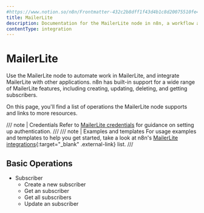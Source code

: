 ```yaml
---
#https://www.notion.so/n8n/Frontmatter-432c2b8dff1f43d4b1c8d20075510fe4
title: MailerLite
description: Documentation for the MailerLite node in n8n, a workflow automation platform. Includes details of operations and configuration, and links to examples and credentials information.
contentType: integration
---
```


# MailerLite

Use the MailerLite node to automate work in MailerLite, and integrate MailerLite with other applications. n8n has built-in support for a wide range of MailerLite features, including creating, updating, deleting, and getting subscribers.

On this page, you'll find a list of operations the MailerLite node supports and links to more resources.

/// note | Credentials
Refer to [MailerLite credentials](/integrations/builtin/credentials/mailerlite/) for guidance on setting up authentication. 
///
/// note | Examples and templates
For usage examples and templates to help you get started, take a look at n8n's [MailerLite integrations](https://n8n.io/integrations/mailerlite/){:target="_blank" .external-link} list.
///

## Basic Operations

* Subscriber
    * Create a new subscriber
    * Get an subscriber
    * Get all subscribers
    * Update an subscriber

